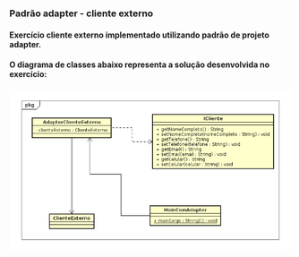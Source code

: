 ### Padrão adapter - cliente externo

#### Exercício cliente externo implementado utilizando padrão de projeto adapter.
#### O diagrama de classes abaixo representa a solução desenvolvida no exercício:

![alt text](https://github.com/douglasbolis/poo2/blob/develop/exercicios/padroesProjetos/estrutural/adapter/clienteExternoAdapter/diagrama/diagramaClassesSolucao.png)
